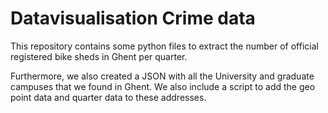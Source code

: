 # Datavisualisation Crime data

This repository contains some python files to extract the number of official registered bike sheds in Ghent per quarter.

Furthermore, we also created a JSON with all the University and graduate campuses that we found in Ghent.
We also include a script to add the geo point data and quarter data to these addresses.